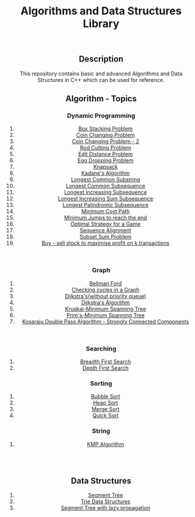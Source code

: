 <center>
<h1>Algorithms and Data Structures Library</h1>
<br>
<h2>Description</h2>
<p>This repository contains basic and advanced Algorithms and Data Structures in C++ which can be used for reference. 
<h2>Algorithm - Topics</h2>
<h3>Dynamic Programming</h3>
<ol>
<li><a target="_blank" href="/Dynamic Programming/Box Stacking Problem.cpp">Box Stacking Problem</a></li>
<li><a target="_blank" href="/Dynamic Programming/coin changing problem - no of ways to get a given sum.cpp">Coin Changing Problem</a></li>
<li><a target="_blank" href="/Dynamic Programming/coin changing problem.cpp">Coin Changing Problem - 2</a></li>
<li><a target="_blank" href="/Dynamic Programming/cutting rod to maximize profit.cpp">Rod Cutting Problem</a></li>
<li><a target="_blank" href="/Dynamic Programming/edit distance.cpp">Edit Distance Problem</a></li>
<li><a target="_blank" href="/Dynamic Programming/egg dropping problem.cpp">Egg Dropping Problem</a></li>
<li><a target="_blank" href="/Dynamic Programming/knapsack.(0 or 1).cpp">Knapsack</a></li>
<li><a target="_blank" href="/Dynamic Programming/largest sum contiguous sub array.cpp">Kadane's Algorithm</a></li>
<li><a target="_blank" href="/Dynamic Programming/longest common substring.cpp">Longest Common Substring</a></li>
<li><a target="_blank" href="/Dynamic Programming/longest common susequence.cpp">Longest Common Subsequence</a></li>
<li><a target="_blank" href="/Dynamic Programming/longest increasing subsequence.cpp">Longest Increasing Subsequence</a></li>
<li><a target="_blank" href="/Dynamic Programming/longest increasing sum subsequence.cpp">Longest Increasing Sum Subsequence</a></li>
<li><a target="_blank" href="/Dynamic Programming/longest palindromic subsequence.cpp">Longest Palindromic Subsequence</a></li>
<li><a target="_blank" href="/Dynamic Programming/minimum cost path.cpp">Minimum Cost Path</a></li>
<li><a target="_blank" href="/Dynamic Programming/minimum jumps to reach the end.cpp">Minimum Jumps to reach the end</a></li>
<li><a target="_blank" href="/Dynamic Programming/optimal strategy for a game.cpp">Optimal Strategy for a Game</a></li>
<li><a target="_blank" href="/Dynamic Programming/sequence alignment.cpp">Sequence Alignment</a></li>
<li><a target="_blank" href="/Dynamic Programming/subset sum problem.cpp">Subset Sum Problem</a></li>
<li><a target="_blank" href="/Dynamic Programming/stock buy sell.cpp">Buy - sell stock to maximise profit on k transactions</a></li>
</ol>
<br>
<h3>Graph</h3>
<ol>
<li><a target="_blank" href="/Graph Algorithms/Bellman Ford.cpp">Bellman Ford</a></li>
<li><a target="_blank" href="/Graph Algorithms/Checking cycles in a graph.cpp">Checking cycles in a Graph</a></li>
<li><a target="_blank" href="/Graph Algorithms/Dijkstras using Adjaceny Matrix(without heap).cpp">Dijkstra's(without priority queue)</a></li>
<li><a target="_blank" href="/Graph Algorithms/Dijskstra using heaps (STL).cpp">Dijkstra's Algorithm</a></li>
<li><a target="_blank" href="/Graph Algorithms/Kruskal MST using Union Find.cpp">Kruskal-Minimum Spanning Tree</a></li>
<li><a target="_blank" href="/Graph Algorithms/Prims Algorithm.cpp">Prim's-Minimum Spanning Tree</a></li>
<li><a target="_blank" href="/Graph Algorithms/kosaraju double pass algorithm.cpp">Kosaraju Double Pass Algorithm - Strongly Connected Components</a></li>
</ol>
<br>
<h3>Searching</h3>
<ol>
	<li><a href="/Search/bfs.cpp">Breadth First Search</a></li>
	<li><a href="/Search/dfs.cpp">Depth First Search</a></li>
</ol>
<h3>Sorting</h3>
<ol>
	<li><a href="/Sorting/bubble sort.cpp">Bubble Sort</a></li>
	<li><a href="/Sorting/heap sort.cpp">Heap Sort</a></li>
	<li><a href="/Sorting/mergesort.cpp">Merge Sort</a></li>
	<li><a href="/Sorting/quicksort.cpp">Quick Sort</a></li>
</ol>
<h3>String</h3>
<ol>
	<li><a href="/String/kmp.cpp">KMP Algorithm</a></li>
</ol>
<br><br>
<h2>Data Structures</h2>
<ol>
	<li><a href="/Data Structures/segment tree.cpp">Segment Tree</a></li>
	<li><a href="/Data Structures/trie.cpp">Trie Data Structures</a></li>
	<li><a href="/Data Structures/Segment Tree with lazy propagation.cpp">Segment Tree with lazy propagation</a></li>
</ol>
</p>
</center>